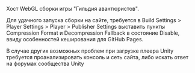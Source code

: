 Хост WebGL сборки игры "Гильдия авантюристов".

Для удачного запуска сборки на сайте, требуется в Build Settings > Player Settings > Player > Publisher Settings выставить пункты Compression Format и Decompression Fallback в состояние Disable, ввиду особенностей кеширования для GitHub Pages.

В случае других возможных проблем при загрузке плеера Unity требуется проанализировать консоль и сеть сайта, либо искать ответ на форумах сообщества Unity
